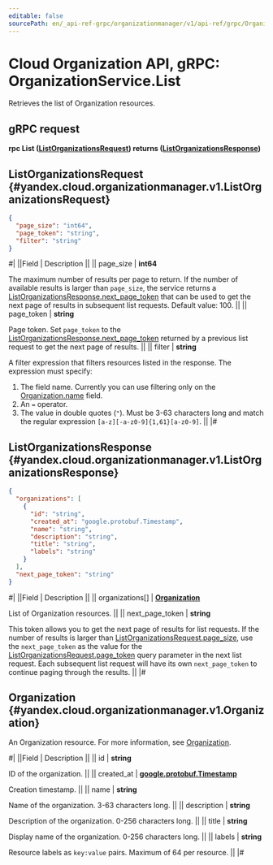 ```yaml
---
editable: false
sourcePath: en/_api-ref-grpc/organizationmanager/v1/api-ref/grpc/Organization/list.md
---
```


# Cloud Organization API, gRPC: OrganizationService.List

Retrieves the list of Organization resources.

## gRPC request

**rpc List ([ListOrganizationsRequest](#yandex.cloud.organizationmanager.v1.ListOrganizationsRequest)) returns ([ListOrganizationsResponse](#yandex.cloud.organizationmanager.v1.ListOrganizationsResponse))**

## ListOrganizationsRequest {#yandex.cloud.organizationmanager.v1.ListOrganizationsRequest}

```json
{
  "page_size": "int64",
  "page_token": "string",
  "filter": "string"
}
```

#|
||Field | Description ||
|| page_size | **int64**

The maximum number of results per page to return. If the number of available
results is larger than `page_size`,
the service returns a [ListOrganizationsResponse.next_page_token](#yandex.cloud.organizationmanager.v1.ListOrganizationsResponse)
that can be used to get the next page of results in subsequent list requests.
Default value: 100. ||
|| page_token | **string**

Page token. Set `page_token`
to the [ListOrganizationsResponse.next_page_token](#yandex.cloud.organizationmanager.v1.ListOrganizationsResponse)
returned by a previous list request to get the next page of results. ||
|| filter | **string**

A filter expression that filters resources listed in the response.
The expression must specify:
1. The field name. Currently you can use filtering only on the [Organization.name](#yandex.cloud.organizationmanager.v1.Organization) field.
2. An `=` operator.
3. The value in double quotes (`"`). Must be 3-63 characters long and match the regular expression `[a-z][-a-z0-9]{1,61}[a-z0-9]`. ||
|#

## ListOrganizationsResponse {#yandex.cloud.organizationmanager.v1.ListOrganizationsResponse}

```json
{
  "organizations": [
    {
      "id": "string",
      "created_at": "google.protobuf.Timestamp",
      "name": "string",
      "description": "string",
      "title": "string",
      "labels": "string"
    }
  ],
  "next_page_token": "string"
}
```

#|
||Field | Description ||
|| organizations[] | **[Organization](#yandex.cloud.organizationmanager.v1.Organization)**

List of Organization resources. ||
|| next_page_token | **string**

This token allows you to get the next page of results for list requests. If the number of results
is larger than [ListOrganizationsRequest.page_size](#yandex.cloud.organizationmanager.v1.ListOrganizationsRequest), use
the `next_page_token` as the value
for the [ListOrganizationsRequest.page_token](#yandex.cloud.organizationmanager.v1.ListOrganizationsRequest) query parameter
in the next list request. Each subsequent list request will have its own
`next_page_token` to continue paging through the results. ||
|#

## Organization {#yandex.cloud.organizationmanager.v1.Organization}

An Organization resource. For more information, see [Organization](/docs/organization/enable-org).

#|
||Field | Description ||
|| id | **string**

ID of the organization. ||
|| created_at | **[google.protobuf.Timestamp](https://developers.google.com/protocol-buffers/docs/reference/google.protobuf#timestamp)**

Creation timestamp. ||
|| name | **string**

Name of the organization. 3-63 characters long. ||
|| description | **string**

Description of the organization. 0-256 characters long. ||
|| title | **string**

Display name of the organization. 0-256 characters long. ||
|| labels | **string**

Resource labels as `` key:value `` pairs. Maximum of 64 per resource. ||
|#